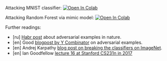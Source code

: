 Attacking MNIST classifier:
[![Open In Colab](https://colab.research.google.com/assets/colab-badge.svg)](https://colab.research.google.com/github/ml-mipt/ml-mipt/blob/advanced/yet_another_week/adversarial_attacks/adversarial_example.ipynb)

Attacking Random Forest via mimic model:
[![Open In Colab](https://colab.research.google.com/assets/colab-badge.svg)](https://colab.research.google.com/github/ml-mipt/ml-mipt/blob/advanced/yet_another_week/adversarial_attacks/RandomForest_adversarial_attack.ipynb)


Further readings:
* [ru] [Habr post](https://habr.com/ru/post/370541/) about adversarial examples in nature.
* [en] Good [blogpost by Y Combinator](https://blog.ycombinator.com/how-adversarial-attacks-work/) on adversarial examples.
* [en] Andrej Karpathy [blog post on breaking the classifiers on ImageNet](http://karpathy.github.io/2015/03/30/breaking-convnets/).
* [en] Ian Goodfellow [lecture 16 at Stanford CS231n in 2017](https://www.youtube.com/watch?v=CIfsB_EYsVI)